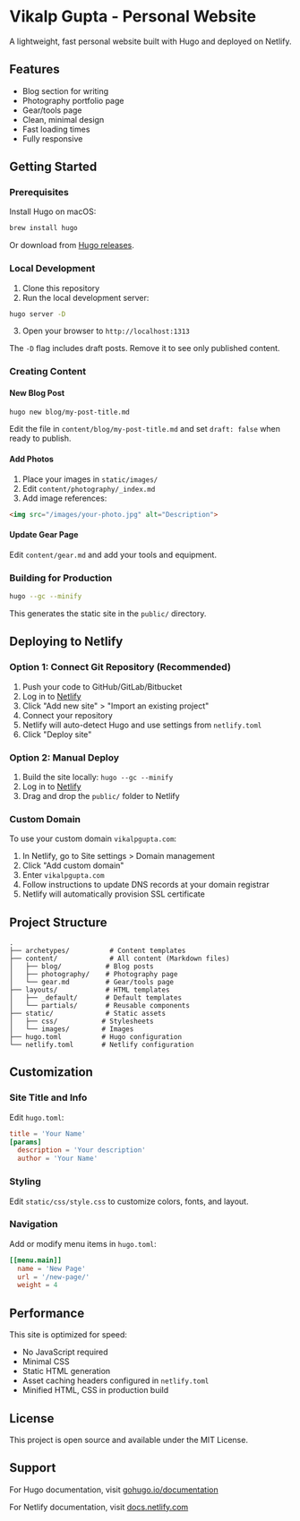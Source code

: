 # Vikalp Gupta - Personal Website

A lightweight, fast personal website built with Hugo and deployed on Netlify.

## Features

- Blog section for writing
- Photography portfolio page
- Gear/tools page
- Clean, minimal design
- Fast loading times
- Fully responsive

## Getting Started

### Prerequisites

Install Hugo on macOS:

```bash
brew install hugo
```

Or download from [Hugo releases](https://github.com/gohugoio/hugo/releases).

### Local Development

1. Clone this repository
2. Run the local development server:

```bash
hugo server -D
```

3. Open your browser to `http://localhost:1313`

The `-D` flag includes draft posts. Remove it to see only published content.

### Creating Content

#### New Blog Post

```bash
hugo new blog/my-post-title.md
```

Edit the file in `content/blog/my-post-title.md` and set `draft: false` when ready to publish.

#### Add Photos

1. Place your images in `static/images/`
2. Edit `content/photography/_index.md`
3. Add image references:

```html
<img src="/images/your-photo.jpg" alt="Description">
```

#### Update Gear Page

Edit `content/gear.md` and add your tools and equipment.

### Building for Production

```bash
hugo --gc --minify
```

This generates the static site in the `public/` directory.

## Deploying to Netlify

### Option 1: Connect Git Repository (Recommended)

1. Push your code to GitHub/GitLab/Bitbucket
2. Log in to [Netlify](https://app.netlify.com/)
3. Click "Add new site" > "Import an existing project"
4. Connect your repository
5. Netlify will auto-detect Hugo and use settings from `netlify.toml`
6. Click "Deploy site"

### Option 2: Manual Deploy

1. Build the site locally: `hugo --gc --minify`
2. Log in to [Netlify](https://app.netlify.com/)
3. Drag and drop the `public/` folder to Netlify

### Custom Domain

To use your custom domain `vikalpgupta.com`:

1. In Netlify, go to Site settings > Domain management
2. Click "Add custom domain"
3. Enter `vikalpgupta.com`
4. Follow instructions to update DNS records at your domain registrar
5. Netlify will automatically provision SSL certificate

## Project Structure

```
.
├── archetypes/          # Content templates
├── content/             # All content (Markdown files)
│   ├── blog/           # Blog posts
│   ├── photography/    # Photography page
│   └── gear.md         # Gear/tools page
├── layouts/            # HTML templates
│   ├── _default/       # Default templates
│   └── partials/       # Reusable components
├── static/             # Static assets
│   ├── css/           # Stylesheets
│   └── images/        # Images
├── hugo.toml          # Hugo configuration
└── netlify.toml       # Netlify configuration
```

## Customization

### Site Title and Info

Edit `hugo.toml`:

```toml
title = 'Your Name'
[params]
  description = 'Your description'
  author = 'Your Name'
```

### Styling

Edit `static/css/style.css` to customize colors, fonts, and layout.

### Navigation

Add or modify menu items in `hugo.toml`:

```toml
[[menu.main]]
  name = 'New Page'
  url = '/new-page/'
  weight = 4
```

## Performance

This site is optimized for speed:

- No JavaScript required
- Minimal CSS
- Static HTML generation
- Asset caching headers configured in `netlify.toml`
- Minified HTML, CSS in production build

## License

This project is open source and available under the MIT License.

## Support

For Hugo documentation, visit [gohugo.io/documentation](https://gohugo.io/documentation/)

For Netlify documentation, visit [docs.netlify.com](https://docs.netlify.com/)
